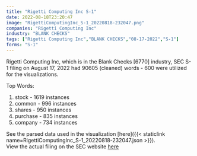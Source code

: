 ```yaml
---
title: "Rigetti Computing Inc S-1"
date: 2022-08-18T23:20:47
image: "RigettiComputingInc_S-1_20220818-232047.png"
companies: "Rigetti Computing Inc"
industry: "BLANK CHECKS"
tags: ["Rigetti Computing Inc","BLANK CHECKS","08-17-2022","S-1"]
forms: "S-1"
---
```

Rigetti Computing Inc, which is in the Blank Checks [6770] industry, SEC S-1 filing on August 17, 2022 had 90605 (cleaned) words - 600 were utilized for the visualizations.

Top Words:
1. stock - 1619 instances
2. common - 996 instances
3. shares - 950 instances
4. purchase - 835 instances
5. company - 734 instances


See the parsed data used in the visualization [here]({{< staticlink name=RigettiComputingInc_S-1_20220818-232047.json >}}).  
View the actual filing on the SEC website [here](https://www.sec.gov/Archives/edgar/data/1838359/0001193125-22-223285.txt)